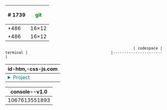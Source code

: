 | # 1739 | <p style="color : green"> git </p>|
|--|--|
| +486 | 16×12 |
| +486 | 16×12 | 
                  
                  
                                                             | codespace | terminal |                                     |----------------------|
|  id-htm,-css-js.com  |
|-|
| <details style='color : teal'><summary>Project</summary></p> <br><html>[Codespace](gh-pages/https://www.onlinegdb.com)</html></br></details>|





| console--v1.0 |
|---------------|
| 1067613551893 |

